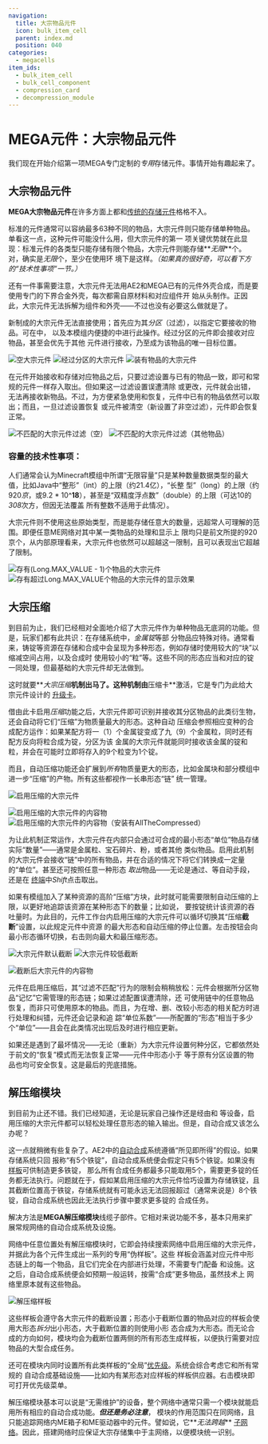 ```yaml
---
navigation:
  title: 大宗物品元件
  icon: bulk_item_cell
  parent: index.md
  position: 040
categories:
  - megacells
item_ids:
  - bulk_item_cell
  - bulk_cell_component
  - compression_card
  - decompression_module
---
```


# MEGA元件：大宗物品元件

我们现在开始介绍第一项MEGA专门定制的*专用*存储元件。事情开始有趣起来了。

## 大宗物品元件

<Row>
  <ItemImage id="bulk_cell_component" scale="3" />
  <ItemImage id="bulk_item_cell" scale="3" />
</Row>

**MEGA大宗物品元件**在许多方面上都和[传统的存储元件](ae2:items-blocks-machines/storage_cells.md)格格不入。

标准的元件通常可以容纳最多63种不同的物品，大宗元件则只能存储单种物品。单看这一点，这种元件可能没什么用，但大宗元件的第一
项关键优势就在此显现：标准元件的各类型只能存储有限个物品，大宗元件则能存储**_无限_**个。对，确实是*无限*个，至少在使用环
境下是这样。*（如果真的很好奇，可以看下方的“技术性事项”一节。）*

还有一件事需要注意，大宗元件无法用AE2和MEGA已有的元件外壳合成，而是要使用专门的下界合金外壳，每次都需自原材料和对应组件开
始从头制作。正因此，大宗元件无法拆解为组件和外壳——不过也没有必要这么做就是了。

<Row>
  <RecipeFor id="bulk_cell_component" />
  <RecipeFor id="bulk_item_cell" />
</Row>

新制成的大宗元件无法直接使用；首先应为其*分区*（过滤），以指定它要接收的物品。可在<ItemLink id="ae2:cell_workbench" />中，
以及本模组内便捷的<ItemLink id="portable_cell_workbench" />中进行此操作。经过分区的元件即会接收对应物品，甚至会优先于其他
元件进行接收，乃至成为该物品的唯一目标位置。

![空大宗元件](assets/diagrams/bulk_cell_empty.png)
![经过分区的大宗元件](assets/diagrams/bulk_cell_partitioned.png)
![装有物品的大宗元件](assets/diagrams/bulk_cell_with_contents.png)

在元件开始接收和存储对应物品之后，只要过滤设置与已有的物品一致，即可和常规的元件一样存入取出。但如果这一过滤设置误遭清除
或更改，元件就会出错，无法再接收新物品。不过，为方便紧急使用和恢复，元件中已有的物品依然可以取出；而且，一旦过滤设置恢复
或元件被清空（新设置了非空过滤），元件即会恢复正常。

![不匹配的大宗元件过滤（空）](assets/diagrams/bulk_cell_mismatch_1.png)
![不匹配的大宗元件过滤（其他物品）](assets/diagrams/bulk_cell_mismatch_2.png)

### 容量的技术性事项：

人们通常会认为Minecraft模组中所谓“无限容量”只是某种数量数据类型的最大值，比如Java中“整形”（int）的上限（约21.4亿），“长整
型”（long）的上限（约920*京*，或9.2 \* 10^**18**），甚至是“双精度浮点数”（double）的上限（可达10的*308*次方，但因无法覆盖
所有整数不适用于此情况）。

大宗元件则不使用这些原始类型，而是能存储任意大的数量，远超常人可理解的范围。即便任意ME网络对其中某一类物品的处理和显示上
限均只是前文所提的920京个，从内部原理看来，大宗元件也依然可以超越这一限制，且可以表现出它超越了限制。

![存有(Long.MAX_VALUE - 1)个物品的大宗元件](assets/diagrams/bulk_cell_max_count_1.png)
![存有超过Long.MAX_VALUE个物品的大宗元件的显示效果](assets/diagrams/bulk_cell_max_count_2.png)

## 大宗压缩

<Row>
  <ItemImage id="compression_card" scale="3" />
</Row>

到目前为止，我们已经相对全面地介绍了大宗元件作为单种物品无底洞的功能。但是，玩家们都有此共识：在存储系统中，*金属锭*等部
分物品应特殊对待。通常看来，铸锭等资源在存储和合成中会呈现为多种形态，例如存储时使用较大的“块”以缩减空间占用，以及合成时
使用较小的“粒”等。这些不同的形态应当和对应的锭一同处理，但最基础的大宗元件却无法做到。

这时就要**_大宗压缩_**机制出马了。这种机制由**压缩卡**激活，它是专门为此给大宗元件设计的
[升级卡](ae2:items-blocks-machines/upgrade_cards.md)。

<RecipeFor id="compression_card" />

借由此卡启用*压缩*功能之后，大宗元件即可识别并接收其分区物品的此类衍生物，还会自动将它们“压缩”为物质量最大的形态。这种自动
压缩会参照相应变种的合成配方运作：如果某配方将一（1）个金属锭变成了九（9）个金属粒，同时还有配方反向将粒合成为锭，分区为该
金属的大宗元件就能同时接收该金属的锭和粒，并会在可能时立即将存入的9个粒变为1个锭。

而且，自动压缩功能还会扩展到*所有*物质量更大的形态，比如金属块和部分模组中进一步“压缩”的产物。所有这些都视作一长串形态“链”
统一管理。

![启用压缩的大宗元件](assets/diagrams/bulk_cell_compressed_1.png)

![启用压缩的大宗元件的内容物](assets/diagrams/bulk_cell_compressed_2.png)
![启用压缩的大宗元件的内容物（安装有AllTheCompressed）](assets/diagrams/bulk_cell_compressed_3.png)

为让此机制正常运作，大宗元件在内部只会通过可合成的最小形态“单位”物品存储实际“数量”——通常是金属粒、宝石碎片、粉，或者其他
类似物品。启用此机制的大宗元件会接收“链”中的所有物品，并在合适的情况下将它们转换成一定量的“单位”。甚至还可按照任意一种形态
*取出*物品——无论是通过<ItemLink id="ae2:import_bus" />、<ItemLink id="ae2:export_bus" />等自动手段，还是在
[终端](ae2:items-blocks-machines/terminals.md)中*Shift*点击取出。

如果有模组加入了某种资源的高阶“压缩”方块，此时就可能需要限制自动压缩的上限，以更好地追踪该资源在某种形态下的数量；比如说，
要按锭统计该资源的吞吐量时。为此目的，元件工作台内启用压缩的大宗元件可以循环切换其“压缩**截断**”设置，以此规定元件中资源
的最大形态和自动压缩的停止位置。左击按钮会向最小形态循环切换，右击则向最大和最压缩形态。

![大宗元件默认截断](assets/diagrams/bulk_cell_cutoff_1.png)
![大宗元件较低截断](assets/diagrams/bulk_cell_cutoff_2.png)

![截断后大宗元件的内容物](assets/diagrams/bulk_cell_cutoff_3.png)

元件在启用压缩后，其“过滤不匹配”行为的限制会稍稍放松：元件会根据所分区物品“记忆”它需管理的形态链；如果过滤配置误遭清除，还
可使用链中的任意物品恢复，而非只可使用原本的物品。而且，为在增、删、改较小形态的相关配方时进行处理和纠错，元件还会记录和追
踪“单位系数”——所配置的“形态”相当于多少个“单位”——且会在此类情况出现后及时进行相应更新。

如果还是遇到了最坏情况——无论（重新）为大宗元件设置何种分区，它都依然处于前文的“恢复”模式而无法恢复正常——元件中形态小于
等于原有分区设置的物品也均可安全恢复。这是最后的兜底措施。

## 解压缩模块

<GameScene zoom="8" background="transparent">
  <ImportStructure src="assets/assemblies/decompression_module.snbt" />
  <IsometricCamera yaw="195" pitch="10" />
</GameScene>

到目前为止还不错。我们已经知道，无论是玩家自己操作还是经由<ItemLink id="ae2:import_bus" />和<ItemLink id="ae2:export_bus" />
等设备，启用压缩的大宗元件都可以轻松处理任意形态的输入输出。但是，自动合成又该怎么办呢？

这一点就稍微有些复杂了。AE2中的[自动合成](ae2:ae2-mechanics/autocrafting.md)系统遵循“所见即所得”的假设。如果存储系统只回
报称“有5个铁锭”，自动合成系统便会假定只有5个铁锭。如果没有[样板](ae2:ae2-mechanics/autocrafting.md#样板)可供制造更多铁锭，
那么所有合成任务都最多只能取用5个，需要更多锭的任务都无法执行。问题就在于，假如某启用压缩的大宗元件恰巧设置为存储铁锭，且
其截断位置高于铁锭，存储系统就有可能永远无法回报超过（通常来说是）8个铁锭，自动合成系统也因此无法执行步骤中要求更多锭的
合成任务。

解决方法是**MEGA解压缩模块**线缆子部件。它相对来说功能不多，基本只用来扩展常规网络的自动合成系统及设施。

<RecipeFor id="decompression_module" />

网络中任意位置处有解压缩模块时，它即会持续搜索网络中启用压缩的大宗元件，并据此为各个元件生成出一系列的专用“伪样板”。这些
样板会涵盖对应元件中形态链上的每一个物品，且它们完全在内部进行处理，不需要专门配备<ItemLink id="ae2:pattern_provider" />
和<ItemLink id="ae2:molecular_assembler" />设施。这之后，自动合成系统便会如预期一般运转，按需“合成”更多物品，虽然技术上
网络里原本就有这些物品。

![解压缩样板](assets/diagrams/bulk_cell_decompression.png)

这些样板会遵守各大宗元件的截断设置；形态小于截断位置的物品对应的样板会使用大形态*拆分*出小形态，大于截断位置的则使用小形
态合成为大形态。而无论合成的方向如何，模块均会为截断位置两侧的所有形态生成样板，以便执行需要对应物品的大型合成任务。

还可在模块内同时设置所有此类样板的“全局”[优先级](ae2:ae2-mechanics/autocrafting.md#优先级)。系统会综合考虑它和所有常规的
自动合成基础设施——比如内有某形态对应样板的样板供应器。右击模块即可打开优先级菜单。

解压缩模块基本可以说是“无需维护”的设备，整个网络中通常只需一个模块就能启用所有相应的自动合成功能。**_但还是务必注意_**，
模块的作用范围只在同网络，且只能追踪网络内ME箱子和ME驱动器中的元件。譬如说，它**_无法跨越_**
[子网络](ae2:ae2-mechanics/subnetworks.md)。因此，搭建网络时应保证大宗存储集中于主网络，以便模块统一识别。
